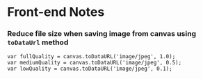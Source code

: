 # Front-end Notes

### Reduce file size when saving image from canvas using `toDataUrl` method

```
var fullQuality = canvas.toDataURL('image/jpeg', 1.0);  
var mediumQuality = canvas.toDataURL('image/jpeg', 0.5);   
var lowQuality = canvas.toDataURL('image/jpeg', 0.1);
```
